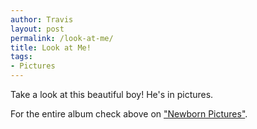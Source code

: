 ```yaml
---
author: Travis
layout: post
permalink: /look-at-me/
title: Look at Me!
tags:
- Pictures
---
```


Take a look at this beautiful boy! He's in pictures.

For the entire album check above on ["Newborn Pictures"](http://silasq.com/newborn-pictures/).

